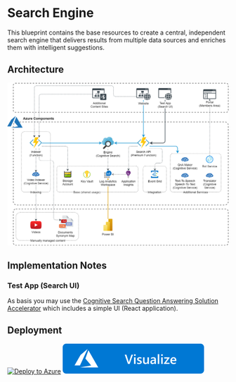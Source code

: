 ﻿# Search Engine
This blueprint contains the base resources to create a central, independent search engine that delivers results from multiple data sources and enriches them with intelligent suggestions.

## Architecture
![Architecture](./Architecture.png)

## Implementation Notes
### Test App (Search UI)
As basis you may use the [Cognitive Search Question Answering Solution Accelerator](https://github.com/Azure-Samples/search-qna-maker-accelerator) which includes a simple UI (React application).

## Deployment
[![Deploy to Azure](https://aka.ms/deploytoazurebutton)](https://portal.azure.com/#create/Microsoft.Template/uri/https%3A%2F%2Fraw.githubusercontent.com%2Fgaraio%2FAzureRecipes%2Fmaster%2FBlueprints%2Fsearch-engine%2Fazuredeploy.json)
[![Visualize](https://raw.githubusercontent.com/Azure/azure-quickstart-templates/master/1-CONTRIBUTION-GUIDE/images/visualizebutton.svg?sanitize=true)](http://armviz.io/#/?load=https%3A%2F%2Fraw.githubusercontent.com%2Fgaraio%2FAzureRecipes%2Fmaster%2FBlueprints%2Fsearch-engine%2Fazuredeploy.json)